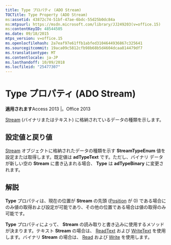 ```yaml
---
title: Type プロパティ (ADO Stream)
TOCTitle: Type Property (ADO Stream)
ms:assetid: 43872c74-51bf-47ae-6bdc-55d25b0dc84a
ms:mtpsurl: https://msdn.microsoft.com/library/JJ249203(v=office.15)
ms:contentKeyID: 48544505
ms.date: 09/18/2015
mtps_version: v=office.15
ms.openlocfilehash: 2a7eaf97e61ffb1abfed3104644936867c325641
ms.sourcegitcommit: 19aca09c5812cfb98b68b5d4604dcaa814479df7
ms.translationtype: MT
ms.contentlocale: ja-JP
ms.lasthandoff: 10/09/2018
ms.locfileid: "25477307"
---
```

# <a name="type-property-ado-stream"></a>Type プロパティ (ADO Stream)


**適用されます**Access 2013 |。Office 2013

[Stream](stream-object-ado.md) (バイナリまたはテキスト) に格納されているデータの種類を示します。

## <a name="settings-and-return-values"></a>設定値と戻り値

[Stream](streamtypeenum.md) オブジェクトに格納されたデータの種類を示す **StreamTypeEnum** 値を設定または取得します。既定値は **adTypeText** です。ただし、バイナリ データが新しい空の **Stream** に書き込まれる場合、 **Type** は **adTypeBinary** に変更されます。

## <a name="remarks"></a>解説

**Type** プロパティは、現在の位置が **Stream** の先頭 ([Position](position-property-ado.md) が 0) である場合にのみ値の取得および設定が可能であり、その他の位置である場合は値の取得のみ可能です。

**Type** プロパティによって、 **Stream** の読み取りと書き込みに使用するメソッドが決まります。テキスト **Stream** の場合は、 [ReadText](readtext-method-ado.md) および [WriteText](writetext-method-ado.md) を使用します。バイナリ **Stream** の場合は、 [Read](read-method-ado.md) および [Write](write-method-ado.md) を使用します。


